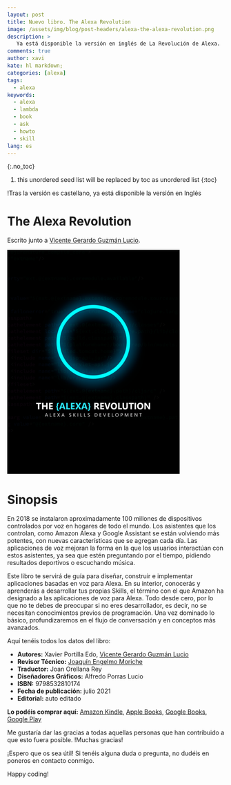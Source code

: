 ```yaml
---
layout: post
title: Nuevo libro. The Alexa Revolution
image: /assets/img/blog/post-headers/alexa-the-alexa-revolution.png
description: >
   Ya está disponible la versión en inglés de La Revolución de Alexa.
comments: true
author: xavi
kate: hl markdown;
categories: [alexa]
tags:
  - alexa
keywords:
  - alexa
  - lambda
  - book
  - ask
  - howto
  - skill
lang: es
---
```


{:.no_toc}
1. this unordered seed list will be replaced by toc as unordered list
{:toc}

!Tras la versión es castellano, ya está disponible la versión en Inglés

# The Alexa Revolution

Escrito junto a [Vicente Gerardo Guzmán Lucio](https://luciomsp.github.io/).

 ![image](/assets/img/books/the_alexa_revolution.png)

# Sinopsis

En 2018 se instalaron aproximadamente 100 millones de dispositivos controlados por voz en hogares de todo el mundo. Los asistentes que los controlan, como Amazon Alexa y Google Assistant se están volviendo más potentes, con nuevas características que se agregan cada día. Las aplicaciones de voz mejoran la forma en la que los usuarios interactúan con estos asistentes, ya sea que estén preguntando por el tiempo, pidiendo resultados deportivos o escuchando música. 

Este libro te servirá de guía para diseñar, construir e implementar aplicaciones basadas en voz para Alexa. En su interior, conocerás y aprenderás a desarrollar tus propias Skills, el término con el que Amazon ha designado a las aplicaciones de voz para Alexa. Todo desde cero, por lo que no te debes de preocupar si no eres desarrollador, es decir, no se necesitan conocimientos previos de programación. Una vez dominado lo básico, profundizaremos en el flujo de conversación y en conceptos más avanzados.

Aquí tenéis todos los datos del libro:

* **Autores:** Xavier Portilla Edo, [Vicente Gerardo Guzmán Lucio](https://luciomsp.github.io/)
* **Revisor Técnico:** [Joaquín Engelmo Moriche](https://www.kinisoftware.com/)
* **Traductor:** Joan Orellana Rey
* **Diseñadores Gráficos:** Alfredo Porras Lucio
* **ISBN:** 9798532810174
* **Fecha de publicación:** julio 2021
* **Editorial:** auto editado

**Lo podéis comprar aquí:** [Amazon Kindle](https://www.amazon.com/dp/B099BVNTT3), [Apple Books](https://books.apple.com/us/book/id1578470243), [Google Books](https://books.google.es/books/about?id=Dzs6EAAAQBAJ), [Google Play](https://play.google.com/store/books/details?id=Dzs6EAAAQBAJ)

Me gustaría dar las gracias a todas aquellas personas que han contribuido a que esto fuera posible. !Muchas gracias!

¡Espero que os sea útil! Si tenéis alguna duda o pregunta, no dudéis en poneros en contacto conmigo.

Happy coding!
    
